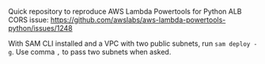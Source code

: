 
Quick repository to reproduce AWS Lambda Powertools for Python ALB CORS issue: https://github.com/awslabs/aws-lambda-powertools-python/issues/1248

With SAM CLI installed and a VPC with two public subnets, run `sam deploy -g`. Use comma `,` to pass two subnets when asked.